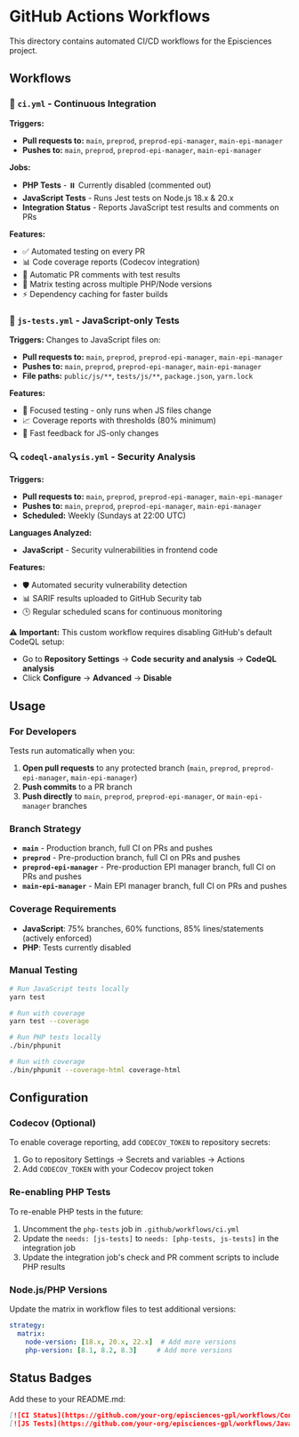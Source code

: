 # GitHub Actions Workflows

This directory contains automated CI/CD workflows for the Episciences project.

## Workflows

### 🔄 `ci.yml` - Continuous Integration
**Triggers:** 
- **Pull requests to:** `main`, `preprod`, `preprod-epi-manager`, `main-epi-manager`
- **Pushes to:** `main`, `preprod`, `preprod-epi-manager`, `main-epi-manager`

**Jobs:**
- **PHP Tests** - ⏸️ Currently disabled (commented out)
- **JavaScript Tests** - Runs Jest tests on Node.js 18.x & 20.x  
- **Integration Status** - Reports JavaScript test results and comments on PRs

**Features:**
- ✅ Automated testing on every PR
- 📊 Code coverage reports (Codecov integration)  
- 💬 Automatic PR comments with test results
- 🔄 Matrix testing across multiple PHP/Node versions
- ⚡ Dependency caching for faster builds

### 🧪 `js-tests.yml` - JavaScript-only Tests
**Triggers:** Changes to JavaScript files on:
- **Pull requests to:** `main`, `preprod`, `preprod-epi-manager`, `main-epi-manager`
- **Pushes to:** `main`, `preprod`, `preprod-epi-manager`, `main-epi-manager`
- **File paths:** `public/js/**`, `tests/js/**`, `package.json`, `yarn.lock`

**Features:**
- 🎯 Focused testing - only runs when JS files change
- 📈 Coverage reports with thresholds (80% minimum)
- 🚀 Fast feedback for JS-only changes

### 🔍 `codeql-analysis.yml` - Security Analysis
**Triggers:** 
- **Pull requests to:** `main`, `preprod`, `preprod-epi-manager`, `main-epi-manager`
- **Pushes to:** `main`, `preprod`, `preprod-epi-manager`, `main-epi-manager`
- **Scheduled:** Weekly (Sundays at 22:00 UTC)

**Languages Analyzed:**
- **JavaScript** - Security vulnerabilities in frontend code

**Features:**
- 🛡️ Automated security vulnerability detection
- 📊 SARIF results uploaded to GitHub Security tab
- 🕒 Regular scheduled scans for continuous monitoring

⚠️ **Important:** This custom workflow requires disabling GitHub's default CodeQL setup:
- Go to **Repository Settings** → **Code security and analysis** → **CodeQL analysis**
- Click **Configure** → **Advanced** → **Disable**

## Usage

### For Developers
Tests run automatically when you:
1. **Open pull requests** to any protected branch (`main`, `preprod`, `preprod-epi-manager`, `main-epi-manager`)
2. **Push commits** to a PR branch  
3. **Push directly** to `main`, `preprod`, `preprod-epi-manager`, or `main-epi-manager` branches

### Branch Strategy
- **`main`** - Production branch, full CI on PRs and pushes
- **`preprod`** - Pre-production branch, full CI on PRs and pushes  
- **`preprod-epi-manager`** - Pre-production EPI manager branch, full CI on PRs and pushes
- **`main-epi-manager`** - Main EPI manager branch, full CI on PRs and pushes

### Coverage Requirements
- **JavaScript**: 75% branches, 60% functions, 85% lines/statements (actively enforced)
- **PHP**: Tests currently disabled

### Manual Testing
```bash
# Run JavaScript tests locally
yarn test

# Run with coverage
yarn test --coverage

# Run PHP tests locally  
./bin/phpunit

# Run with coverage
./bin/phpunit --coverage-html coverage-html
```

## Configuration

### Codecov (Optional)
To enable coverage reporting, add `CODECOV_TOKEN` to repository secrets:
1. Go to repository Settings → Secrets and variables → Actions
2. Add `CODECOV_TOKEN` with your Codecov project token

### Re-enabling PHP Tests
To re-enable PHP tests in the future:
1. Uncomment the `php-tests` job in `.github/workflows/ci.yml`
2. Update the `needs: [js-tests]` to `needs: [php-tests, js-tests]` in the integration job
3. Update the integration job's check and PR comment scripts to include PHP results

### Node.js/PHP Versions
Update the matrix in workflow files to test additional versions:
```yaml
strategy:
  matrix:
    node-version: [18.x, 20.x, 22.x]  # Add more versions
    php-version: [8.1, 8.2, 8.3]     # Add more versions
```

## Status Badges

Add these to your README.md:

```markdown
[![CI Status](https://github.com/your-org/episciences-gpl/workflows/Continuous%20Integration/badge.svg)](https://github.com/your-org/episciences-gpl/actions)
[![JS Tests](https://github.com/your-org/episciences-gpl/workflows/JavaScript%20Tests/badge.svg)](https://github.com/your-org/episciences-gpl/actions)
```
